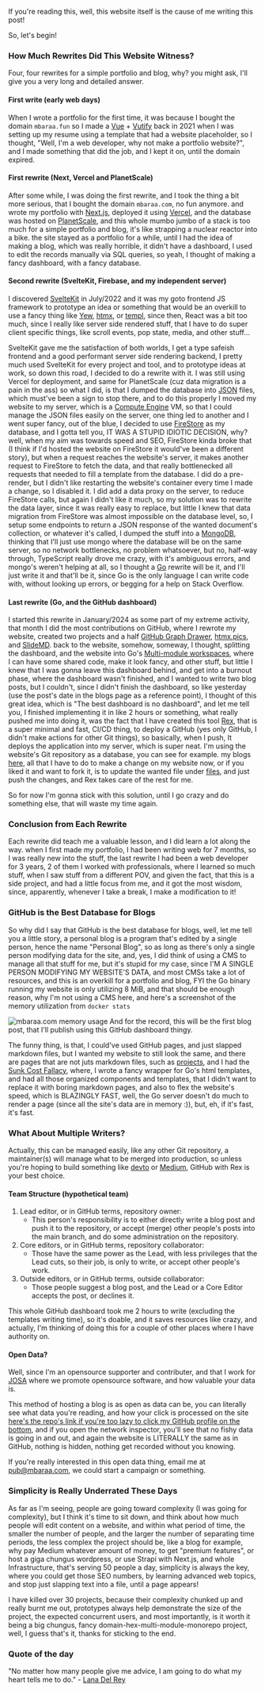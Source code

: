 If you're reading this, well, this website itself is the cause of me writing this post!

So, let's begin!

### How Much Rewrites Did This Website Witness?

Four, four rewrites for a simple portfolio and blog, why? you might ask, I'll give you a very long and detailed answer.

#### First write (early web days)

When I wrote a portfolio for the first time, it was because I bought the domain `mbaraa.fun` so I made a [Vue](https://vuejs.org/) + [Vutify](https://vuetifyjs.com/en/) back in 2021 when I was setting up my resume using a template that had a website placeholder, so I thought, "Well, I'm a web developer, why not make a portfolio website?", and I made something that did the job, and I kept it on, until the domain expired.

#### First rewrite (Next, Vercel and PlanetScale)

After some while, I was doing the first rewrite, and I took the thing a bit more serious, that I bought the domain `mbaraa.com`, no fun anymore. and wrote my portfolio with [Next.js](https://nextjs.org/), deployed it using [Vercel](https://vercel.com), and the database was hosted on [PlanetScale](https://planetscale.com/), and this whole mumbo jumbo of a stack is too much for a simple portfolio and blog, it's like strapping a nuclear reactor into a bike. the site stayed as a portfolio for a while, until I had the idea of making a blog, which was really horrible, it didn't have a dashboard, I used to edit the records manually via SQL queries, so yeah, I thought of making a fancy dashboard, with a fancy database.

#### Second rewrite (SvelteKit, Firebase, and my independent server)

I discovered [SvelteKit](https://kit.svelte.dev) in July/2022 and it was my goto frontend JS framework to prototype an idea or something that would be an overkill to use a fancy thing like [Yew](https://yew.rs), [htmx](https://htmx.org), or [templ](https://github.com/a-h/templ), since then, React was a bit too much, since I really like server side rendered stuff, that I have to do super client specific things, like scroll events, pop state, media, and other stuff...

SvelteKit gave me the satisfaction of both worlds, I get a type safeish frontend and a good performant server side rendering backend, I pretty much used SvelteKit for every project and tool, and to prototype ideas at work, so down this road, I decided to do a rewrite with it. I was still using Vercel for deployment, and same for PlanetScale (cuz data migration is a pain in the ass) so what I did, is that I dumped the database into [JSON](https://www.json.org/json-en.html) files, which must've been a sign to stop there, and to do this properly I moved my website to my server, which is a [Compute Engine](https://cloud.google.com/products/compute/?hl=en) VM, so that I could manage the JSON files easily on the server, one thing led to another and I went super fancy, out of the blue, I decided to use [FireStore](https://firebase.google.com/docs/firestore/) as my database, and I gotta tell you, IT WAS A STUPID IDIOTIC DECISION, why? well, when my aim was towards speed and SEO, FireStore kinda broke that (I think if I'd hosted the website on FireStore it would've been a different story), but when a request reaches the website's server, it makes another request to FireStore to fetch the data, and that really bottlenecked all requests that needed to fill a template from the database. I did do a pre-render, but I didn't like restarting the website's container every time I made a change, so I disabled it. I did add a data proxy on the server, to reduce FireStore calls, but again I didn't like it much, so my solution was to rewrite the data layer, since it was really easy to replace, but little I knew that data migration from FireStore was almost impossible on the database level, so, I setup some endpoints to return a JSON response of the wanted document's collection, or whatever it's called, I dumped the stuff into a [MongoDB](https://mongodb.com), thinking that I'll just use mongo where the database will be on the same server, so no network bottlenecks, no problem whatsoever, but no, half-way through, TypeScript really drove me crazy, with it's ambiguous errors, and mongo's weren't helping at all, so I thought a [Go](https://golang.org) rewrite will be it, and I'll just write it and that'll be it, since Go is the only language I can write code with, without looking up errors, or begging for a help on Stack Overflow.

#### Last rewrite (Go, and the GitHub dashboard)

I started this rewrite in January/2024 as some part of my extreme activity, that month I did the most contributions on GitHub, where I rewrote my website, created two projects and a half [GitHub Graph Drawer](https://github-graph-drawer.mbaraa.com), [htmx.pics](https://htmx.pics), and [SlideMD](https://slidemd.com). back to the website, somehow, someway, I thought, splitting the dashboard, and the website into Go's [Multi-module workspaces](https://go.dev/doc/tutorial/workspaces), where I can have some shared code, make it look fancy, and other stuff, but little I knew that I was gonna leave this dashboard behind, and get into a burnout phase, where the dashboard wasn't finished, and I wanted to write two blog posts, but I couldn't, since I didn't finish the dashboard, so like yesterday (use the post's date in the blogs page as a reference point), I thought of this great idea, which is "The best dashboard is no dashboard", and let me tell you, I finished implementing it in like 2 hours or something, what really pushed me into doing it, was the fact that I have created this tool [Rex](https://github.com/mbaraa/rex), that is a super minimal and fast, CI/CD thing, to deploy a GitHub (yes only GitHub, I didn't make actions for other Git things), so basically, when I push, It deploys the application into my server, which is super neat. I'm using the website's Git repository as a database, you can see for example. my blogs [here](https://github.com/mbaraa/mbaraa.com/tree/main/files/blogs), all that I have to do to make a change on my website now, or if you liked it and want to fork it, is to update the wanted file under [files](https://github.com/mbaraa/mbaraa.com/tree/main/files), and just push the changes, and Rex takes care of the rest for me.

So for now I'm gonna stick with this solution, until I go crazy and do something else, that will waste my time again.

### Conclusion from Each Rewrite

Each rewrite did teach me a valuable lesson, and I did learn a lot along the way. when I first made my portfolio, I had been writing web for 7 months, so I was really new into the stuff, the last rewrite I had been a web developer for 3 years, 2 of them I worked with professionals, where I learned so much stuff, when I saw stuff from a different POV, and given the fact, that this is a side project, and had a little focus from me, and it got the most wisdom, since, apparently, whenever I take a break, I make a modification to it!

### GitHub is the Best Database for Blogs

So why did I say that GitHub is the best database for blogs, well, let me tell you a little story, a personal blog is a program that's edited by a single person, hence the name "Personal Blog", so as long as there's only a single person modifying data for the site, and, yes, I did think of using a CMS to manage all that stuff for me, but it's stupid for my case, since I'M A SINGLE PERSON MODIFYING MY WEBSITE'S DATA, and most CMSs take a lot of resources, and this is an overkill for a portfolio and blog, FYI the Go binary running my website is only utilizing 8 MiB, and that should be enough reason, why I'm not using a CMS here, and here's a screenshot of the memory utilization from `docker stats`

![mbaraa.com memory usage](https://mbaraa.com/img/mbaraacom_memory_usage.png "mbaraa.com memory usage from docker stats")
And for the record, this will be the first blog post, that I'll publish using this GitHub dashboard thingy.

The funny thing, is that, I could've used GitHub pages, and just slapped markdown files, but I wanted my website to still look the same, and there are pages that are not juts markdown files, such as [projects](https://mbaraa.com/projects), and I had the [Sunk Cost Fallacy](https://www.grammarly.com/blog/sunk-cost-fallacy/), where, I wrote a fancy wrapper for Go's html templates, and had all those organized components and templates, that I didn't want to replace it with boring markdown pages, and also to flex the website's speed, which is BLAZINGLY FAST, well, the Go server doesn't do much to render a page (since all the site's data are in memory :)), but, eh, if it's fast, it's fast.

### What About Multiple Writers?

Actually, this can be managed easily, like any other Git repository, a maintainer(s) will manage what to be merged into production, so unless you're hoping to build something like [devto](https://dev.to) or [Medium](https://medium.com/), GitHub with Rex is your best choice.

#### Team Structure (hypothetical team)

1. Lead editor, or in GitHub terms, repository owner:
   - This person's responsibility is to either directly write a blog post and push it to the repository, or accept (merge) other people's posts into the main branch, and do some administration on the repository.
2. Core editors, or in GitHub terms, repository collaborator:
   - Those have the same power as the Lead, with less privileges that the Lead cuts, so their job, is only to write, or accept other people's work.
3. Outside editors, or in GitHub terms, outside collaborator:
   - Those people suggest a blog post, and the Lead or a Core Editor accepts the post, or declines it.

This whole GitHub dashboard took me 2 hours to write (excluding the templates writing time), so it's doable, and it saves resources like crazy, and actually, I'm thinking of doing this for a couple of other places where I have authority on.

#### Open Data?

Well, since I'm an opensource supporter and contributer, and that I work for [JOSA](https://josa.ngo) where we promote opensource software, and how valuable your data is.

This method of hosting a blog is as open as data can be, you can literally see what data you're reading, and how your click is processed on the site [here's the repo's link if you're too lazy to click my GitHub profile on the bottom](https://github.com/mbaraa/mbaraa.com), and if you open the network inspector, you'll see that no fishy data is going in and out, and again the website is LITERALLY the same as in GitHub, nothing is hidden, nothing get recorded without you knowing.

If you're really interested in this open data thing, email me at [pub@mbaraa.com](mailto:pub@mbaraa.com), we could start a campaign or something.

### Simplicity is Really Underrated These Days

As far as I'm seeing, people are going toward complexity (I was going for complexity), but I think it's time to sit down, and think about how much people will edit content on a website, and within what period of time, the smaller the number of people, and the larger the number of separating time periods, the less complex the project should be, like a blog for example, why pay Medium whatever amount of money, to get "premium features", or host a giga chungus wordpress, or use Strapi with Next.js, and whole Infrastructure, that's serving 50 people a day, simplicity is always the key, where you could get those SEO numbers, by learning advanced web topics, and stop just slapping text into a file, until a page appears!

I have killed over 30 projects, because their complexity chunked up and really burnt me out, prototypes always help demonstrate the size of the project, the expected concurrent users, and most importantly, is it worth it being a big chungus, fancy domain-hex-multi-module-monorepo project, well, I guess that's it, thanks for sticking to the end.

### Quote of the day

"No matter how many people give me advice, I am going to do what my heart tells me to do."
\- [Lana Del Rey](https://en.wikipedia.org/wiki/Lana_Del_Rey)
